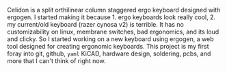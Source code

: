 Celidon is a split orthilinear column staggered ergo keyboard designed with ergogen. I started making it because 1. ergo keyboards look really cool, 2. my current/old keyboard (razer cynosa v2) is terrible. It has no customizability on linux, membrane switches, bad ergonomics, and its loud and clicky. So I started working on a new keyboard using ergogen, a web tool designed for creating ergonomic keyboards. This project is my first foray into git, github, `yaml` KiCAD, hardware design, soldering, pcbs, and more that I can't think of right now.   
